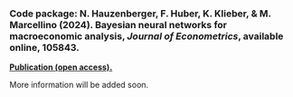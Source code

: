 ### Code package: N. Hauzenberger, F. Huber, K. Klieber, & M. Marcellino (2024). Bayesian neural networks for macroeconomic analysis, *Journal of Econometrics*, available online, 105843.

[**Publication (open access).**](https://doi.org/10.1016/j.jeconom.2024.105843)

More information will be added soon.
